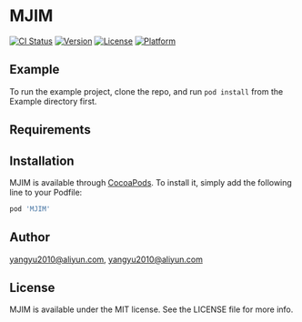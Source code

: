 # MJIM

[![CI Status](https://img.shields.io/travis/yangyu2010@aliyun.com/MJIM.svg?style=flat)](https://travis-ci.org/yangyu2010@aliyun.com/MJIM)
[![Version](https://img.shields.io/cocoapods/v/MJIM.svg?style=flat)](https://cocoapods.org/pods/MJIM)
[![License](https://img.shields.io/cocoapods/l/MJIM.svg?style=flat)](https://cocoapods.org/pods/MJIM)
[![Platform](https://img.shields.io/cocoapods/p/MJIM.svg?style=flat)](https://cocoapods.org/pods/MJIM)

## Example

To run the example project, clone the repo, and run `pod install` from the Example directory first.

## Requirements

## Installation

MJIM is available through [CocoaPods](https://cocoapods.org). To install
it, simply add the following line to your Podfile:

```ruby
pod 'MJIM'
```

## Author

yangyu2010@aliyun.com, yangyu2010@aliyun.com

## License

MJIM is available under the MIT license. See the LICENSE file for more info.
